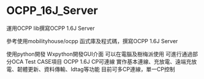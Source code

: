 # OCPP_16J_Server
運用OCPP lib撰寫OCPP 1.6J Server 

參考使用mobilityhouse/ocpp 函式庫及程式碼，撰寫OCPP 1.6J Server

使用python開發
Wxpython開發GUI介面
可以在電腦及樹梅派使用
可進行通過部分OCA Test CASE項目
OCPP 1.6J CP可連線
實作基本連線、充放電、遠端充放電、韌體更新、資料傳輸、Idtag等功能
目前可多CP連線，單一CP控制
